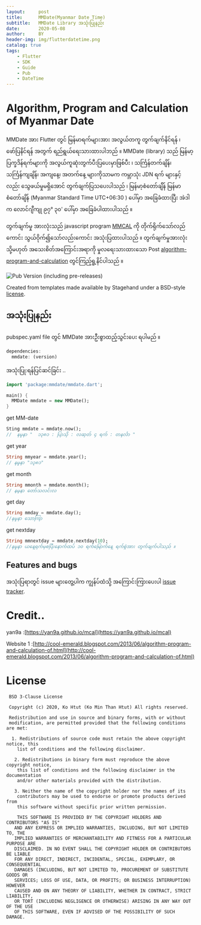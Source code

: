 ```yaml
---
layout:     post
title:      MMDate(Myanmar Date Time)
subtitle:   MMDate Library အသုံးပြုနည်း
date:       2020-05-08
author:     BY
header-img: img/flutterdatetime.png
catalog: true
tags:
    - Flutter
    - SDK
    - Guide
    - Pub
    - DateTime
---
```

# Algorithm, Program and Calculation of Myanmar Date

MMDate အား Flutter တွင် မြန်မာရက်များအား အလွယ်တကူ တွက်ချက်နိင်ရန် ၊ ဖော်ပြနိင်ရန် အတွက် ရည်ရွယ်ရေးသားထားပါဘည် ။ MMDate (library) သည် မြန်မာ့ပြက္ခဒိန်ရက်များကို အလွယ်ကူဆုံးတွက်ပီးပြပေးမှာဖြစ်ပီး ၊ သင်္ကြန်တက်ချိန်၊ သင်္ကြန်ကျချိန်၊ အကျနေ့၊ အတက်နေ့ များကိုသာမက ကမ္ဘာသုံး JDN ရက် များနှင့်လည်း သွေဖယ်မှုမရှိအောင် တွက်ချက်ပြသပေးပါသည် ၊ မြန်မာ့စံတော်ချ်ိန် မြန်မာစံတော်ချိန် (Myanmar Standard Time UTC+06:30 ) ပေါ်မှာ အခြေခံထားပြီး အဲဒါက လောင်ဂျီကျု ၉၇° ၃၀' ပေါ်မှာ အခြေခံပါထားပါသည် ။

တွက်ချက်မှု အားလုံးသည် javascript program [MMCAL](https://yan9a.github.io/mcal) ကို တိုက်ရိုက်သော်လည်ကောင်း သွယ်ဝိုက်၍သော်လည်းကောင်း အသုံးပြထားပါသည် ။ တွက်ချက်မှုအားလုံး သို့မဟုတ် အသေးစိတ်အကြောင်းအရာကို မှုလရေးသားထားသော Post [algorithm-program-and-calculation](http://coolemerald.blogspot.com/2013/06/algorithm-program-and-calculation-of.html) တွင်ကြည့်ရူ့နိင်ပါသည် ။

![Pub Version (including pre-releases)](https://img.shields.io/pub/v/mmdate?include_prereleases&label=MMDate&logo=green&style=flat-square)


Created from templates made available by Stagehand under a BSD-style
[license](https://github.com/dart-lang/stagehand/blob/master/LICENSE).

## အသုံးပြုနည်း 

pubspec.yaml file တွင် MMDate အားဦးစွာထည့်သွင်းပေး ရပါမည် ။

```dart
dependencies:
  mmdate: (version)
```

အသုံးပြု:ရန်ပြင်ဆင်ခြင်း ..

```dart
import 'package:mmdate/mmdate.dart';

main() {
  MMDate mmdate = new MMDate();
}
```

get MM-date
```dart
Sting mmdate = mmdate.now();
//  နမှုနာ "  ၁၃၈၁ : ပြာသို : လဆုတ် ၄ ရက် : တနင်္လာ "
```

get year
```dart
String mmyear = mmdate.year();
// နမှုနာ "၁၃၈၁"
```

get month
```dart
String mmonth = mmdate.month();
// နမှုနာ တော်သလင်းလ
```

get day
```dart
String mmday = mmdate.day();
//နမှုနာ သောကြာ
```
get nextday
```dart
String mmnextday = mmdate.nextday(10);
//နမှုနာ ယနေ့ရက်မှစပြီးနောက်ထပ် ၁၀ ရက်မြောက်နေ့ ရက်စွဲအား တွက်ချက်ပါသည် ။
```
## Features and bugs

အသုံးပြရာတွင်   issue များတွေ့ပါက ကျွန်ပ်ထံသို့ အကြောင်းကြားပေးပါ [issue tracker][tracker].

[tracker]: https://github.com/ko-htut/MMDate/issues

# Credit..

yan9a  :[https://yan9a.github.io/mcal](https://yan9a.github.io/mcal)

Website 1 :[http://cool-emerald.blogspot.com/2013/06/algorithm-program-and-calculation-of.html](http://cool-emerald.blogspot.com/2013/06/algorithm-program-and-calculation-of.html)


# License

     BSD 3-Clause License

     Copyright (c) 2020, Ko Htut (Ko Min Than Htut) All rights reserved.

     Redistribution and use in source and binary forms, with or without
     modification, are permitted provided that the following conditions are met:

      1. Redistributions of source code must retain the above copyright notice, this
        list of conditions and the following disclaimer.

       2. Redistributions in binary form must reproduce the above copyright notice,
        this list of conditions and the following disclaimer in the documentation
        and/or other materials provided with the distribution.

       3. Neither the name of the copyright holder nor the names of its
        contributors may be used to endorse or promote products derived from
        this software without specific prior written permission.

        THIS SOFTWARE IS PROVIDED BY THE COPYRIGHT HOLDERS AND CONTRIBUTORS "AS IS"
       AND ANY EXPRESS OR IMPLIED WARRANTIES, INCLUDING, BUT NOT LIMITED TO, THE
       IMPLIED WARRANTIES OF MERCHANTABILITY AND FITNESS FOR A PARTICULAR PURPOSE ARE
       DISCLAIMED. IN NO EVENT SHALL THE COPYRIGHT HOLDER OR CONTRIBUTORS BE LIABLE
       FOR ANY DIRECT, INDIRECT, INCIDENTAL, SPECIAL, EXEMPLARY, OR CONSEQUENTIAL
       DAMAGES (INCLUDING, BUT NOT LIMITED TO, PROCUREMENT OF SUBSTITUTE GOODS OR
       SERVICES; LOSS OF USE, DATA, OR PROFITS; OR BUSINESS INTERRUPTION) HOWEVER
       CAUSED AND ON ANY THEORY OF LIABILITY, WHETHER IN CONTRACT, STRICT LIABILITY,
       OR TORT (INCLUDING NEGLIGENCE OR OTHERWISE) ARISING IN ANY WAY OUT OF THE USE
       OF THIS SOFTWARE, EVEN IF ADVISED OF THE POSSIBILITY OF SUCH DAMAGE.